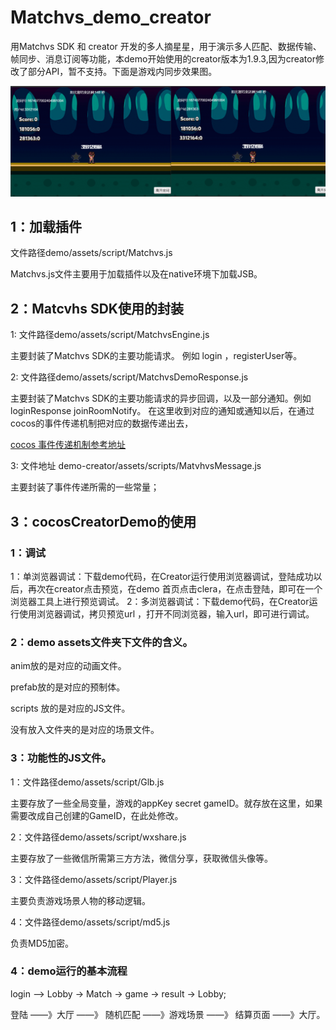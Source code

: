 # Matchvs_demo_creator

用Matchvs SDK 和 creator 开发的多人摘星星，用于演示多人匹配、数据传输、帧同步、消息订阅等功能，本demo开始使用的creator版本为1.9.3,因为creator修改了部分API，暂不支持。下面是游戏内同步效果图。

![conv_ops](demo.gif) 

## 1：加载插件

文件路径demo/assets/script/Matchvs.js

Matchvs.js文件主要用于加载插件以及在native环境下加载JSB。

## 2：Matcvhs SDK使用的封装

 1: 文件路径demo/assets/script/MatchvsEngine.js

主要封装了Matchvs SDK的主要功能请求。 例如 login ，registerUser等。

 2: 文件路径demo/assets/script/MatchvsDemoResponse.js

主要封装了Matchvs SDK的主要功能请求的异步回调，以及一部分通知。例如 loginResponse joinRoomNotify。 在这里收到对应的通知或通知以后，在通过 cocos的事件传递机制把对应的数据传递出去，

[cocos 事件传递机制参考地址 ](http://docs.cocos.com/creator/manual/zh/scripting/events.html?h=%E4%BA%8B%E4%BB%B6%E4%BC%A0%E9%80%92)

 3: 文件地址 demo-creator/assets/scripts/MatvhvsMessage.js

主要封装了事件传递所需的一些常量；

## 3：cocosCreatorDemo的使用

### 1：调试

 1：单浏览器调试：下载demo代码，在Creator运行使用浏览器调试，登陆成功以后，再次在creator点击预览，在demo 首页点击clera，在点击登陆，即可在一个浏览器工具上进行预览调试。
 2：多浏览器调试：下载demo代码，在Creator运行使用浏览器调试，拷贝预览url ，打开不同浏览器，输入url，即可进行调试。

### 2：demo assets文件夹下文件的含义。

anim放的是对应的动画文件。 

prefab放的是对应的预制体。

scripts 放的是对应的JS文件。

没有放入文件夹的是对应的场景文件。

### 3：功能性的JS文件。

 1：文件路径demo/assets/script/Glb.js

主要存放了一些全局变量，游戏的appKey  secret gameID。就存放在这里，如果需要改成自己创建的GameID，在此处修改。

 2：文件路径demo/assets/script/wxshare.js

主要存放了一些微信所需第三方方法，微信分享，获取微信头像等。

 3：文件路径demo/assets/script/Player.js

主要负责游戏场景人物的移动逻辑。

 4：文件路径demo/assets/script/md5.js

负责MD5加密。


### 4：demo运行的基本流程

login —> Lobby -> Match -> game -> result -> Lobby;

登陆 ——》大厅 ——》 随机匹配 ——》游戏场景 ——》 结算页面 ——》大厅。








